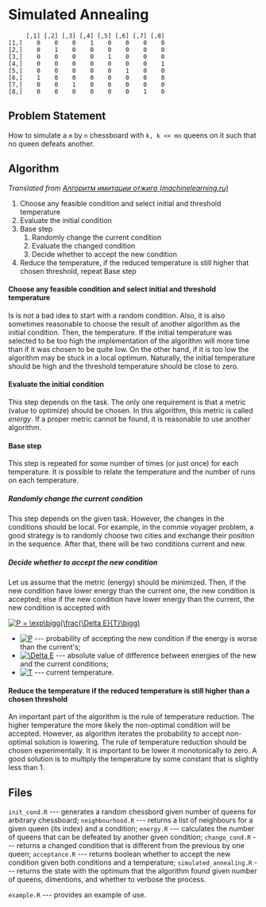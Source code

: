 # Simulated Annealing

	     [,1] [,2] [,3] [,4] [,5] [,6] [,7] [,8]
	[1,]    0    0    0    1    0    0    0    0
	[2,]    0    1    0    0    0    0    0    0
	[3,]    0    0    0    0    1    0    0    0
	[4,]    0    0    0    0    0    0    0    1
	[5,]    0    0    0    0    0    1    0    0
	[6,]    1    0    0    0    0    0    0    0
	[7,]    0    0    1    0    0    0    0    0
	[8,]    0    0    0    0    0    0    1    0

## Problem Statement
How to simulate a `m` by `n` chessboard with `k, k << mn` queens on it such that no queen defeats another.

## Algorithm

_Translated from [Алгоритм имитации отжига (machinelearning.ru)](http://www.machinelearning.ru/wiki/index.php?title=%D0%90%D0%BB%D0%B3%D0%BE%D1%80%D0%B8%D1%82%D0%BC_%D0%B8%D0%BC%D0%B8%D1%82%D0%B0%D1%86%D0%B8%D0%B8_%D0%BE%D1%82%D0%B6%D0%B8%D0%B3%D0%B0)_

1. Choose any feasible condition and select initial and threshold temperature 
2. Evaluate the initial condition
3. Base step
	1. Randomly change the current condition
	2. Evaluate the changed condition
	3. Decide whether to accept the new condition
4. Reduce the temperature, if the reduced temperature is still higher that chosen threshold, repeat Base step 

#### Choose any feasible condition and select initial and threshold temperature 
Is is not a bad idea to start with a random condition. Also, it is also sometimes reasonable to choose the result of another algorithm as the initial condition. Then, the temperature. If the initial temperature was selected to be too high the implementation of the algorithm will more time than if it was chosen to be quite low. On the other hand, if it is too low the algorithm may be stuck in a local optimum. Naturally, the initial temperature should be high and the threshold temperature should be close to zero.

#### Evaluate the initial condition
This step depends on the task. The only one requirement is that a metric (value to optimize) should be chosen. In this algorithm, this metric is called _energy_. If a proper metric cannot be found, it is reasonable to use another algorithm.

#### Base step
This step is repeated for some number of times (or just once) for each temperature. It is possible to relate the temperature and the number of runs on each temperature. 

##### Randomly change the current condition
This step depends on the given task. However, the changes in the conditions should be local. For example, in the commie voyager problem, a good strategy is to randomly choose two cities and exchange their position in the sequence. After that, there will be two conditions current and new.

##### Decide whether to accept the new condition
Let us assume that the metric (energy) should be minimized. Then, if the new condition have lower energy than the current one, the new condition is accepted; else if the new condition have lower energy than the current, the new condition is accepted with 

<a href="https://www.codecogs.com/eqnedit.php?latex=P&space;=&space;\exp\bigg(\frac{\Delta&space;E}{T}\bigg)" target="_blank"><img src="https://latex.codecogs.com/gif.latex?P&space;=&space;\exp\bigg(\frac{\Delta&space;E}{T}\bigg)" title="P = \exp\bigg(\frac{\Delta E}{T}\bigg)" /></a> 

- <a href="https://www.codecogs.com/eqnedit.php?latex=P" target="_blank"><img src="https://latex.codecogs.com/gif.latex?P" title="P" /></a> --- probability of accepting the new condition if the energy is worse than the current's;
- <a href="https://www.codecogs.com/eqnedit.php?latex=\Delta&space;E" target="_blank"><img src="https://latex.codecogs.com/gif.latex?\Delta&space;E" title="\Delta E" /></a> --- absolute value of difference between energies of the new and the current conditions;
- <a href="https://www.codecogs.com/eqnedit.php?latex=T" target="_blank"><img src="https://latex.codecogs.com/gif.latex?T" title="T" /></a> --- current temperature.

#### Reduce the temperature if the reduced temperature is still higher than a chosen threshold
An important part of the algorithm is the rule of temperature reduction. The higher temperature the more likely the non-optimal condition will be accepted. However, as algorithm iterates the probability to accept non-optimal solution is lowering. The rule of temperature reduction should be chosen experimentally. It is important to be lower it monotonically to zero. A good solution is to multiply the temperature by some constant that is slightly less than 1.

## Files
`init_cond.R` --- generates a random chessbord given number of queens for arbitrary chessboard;
`neighbourhood.R` --- returns a list of neighbours for a given queen (its index) and a condition;
`energy.R` --- calculates the number of queens that can be defeated by another given condition;
`change_cond.R` --- returns a changed condition that is different from the previous by one queen;
`acceptance.R` --- returns boolean whether to accept the new condition given both conditions and a temperature;
`simulated_annealing.R` --- returns the state with the optimum that the algorithm found given number of queens, dimentions, and whether to verbose the process.

`example.R` --- provides an example of use.
